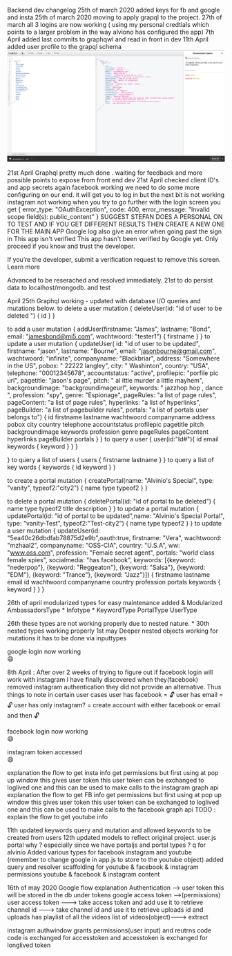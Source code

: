 Backend dev changelog 
25th of march 2020 added keys for fb and google and insta
25th of march 2020 moving to apply grapql to the project.
27th of march all 3 logins are now working ( using my personal credtials which points to a larger problem in the way alviono has configured the app)
7th April added last commits to graphqwl and read in front in dev
11th April added user profile to the grapql schema
![](./graphqluser-profile.png)

21st April Graphql pretty much done . waiting for feedback and more possible points to expose from front end dev
21st April checked client ID's and app secrets again 
  facebook working we need to do some more configuring on our end.
  it will get you to log in but the next bit is not working 
  instagram not working when you try to go further with the login screen you get 
  {
error_type: "OAuthException",
code: 400,
error_message: "Invalid scope field(s): public_content"
}
SUGGEST STEFAN DOES A PERSONAL ON TO TEST AND IF YOU GET DIFFERENT RESULTS THEN CREATE A NEW ONE FOR THE MAIN APP
Google log  also give an error when going past the sign in 
This app isn't verified
This app hasn't been verified by Google yet. Only proceed if you know and trust the developer.

If you’re the developer, submit a verification request to remove this screen. Learn more

Advanced
to be reserached and resolved immediately.
21st to do persist data to localhost/mongodb. and test 

April 25th Graphql working - updated with database I/O queries and mutations below.
to delete a user 
mutation {
  deleteUser(id: "id of user to be deleted ") {
    id
  }
}

to add a user 
mutation {
  addUser(firstname: "James", lastname: "Bond", email: "jamesbond@mi5.com", wachtwoord: "tester1") {
    firstname
  }
}
to update a user 
mutation {
  updateUser(
    id: "id of user to be updated", 
    firstname: "jason", 
    lastname: "Bourne", 
    email: "jasonbourne@gmail.com", 
    wachtwoord: "infinite", 
    companyname: "Blackbriar", 
    address: "Somewhere in the US", 
    pobox: " 22222 langley", 
    city: " Washinton", 
    country: "USA", 
    telephone: "00012345678", 
    accountstatus: "active", 
    profilepic: "porfile pic url", 
    pagetitle: "jason's page", 
    pitch: " al ittle murder a little mayhem", 
    backgroundimage: "backgroundimageurl", 
    keywords: " jazzhop hop , dance ", 
    profession: "spy", 
    genre: "Espionage", 
    pageRules: "a list of page rules", 
    pageContent: "a list of page rules", 
    hyperlinks: "a list of hyperlinks", 
    pageBuilder: "a list of pagebuilder rules", 
    portals: "a list of portals user belongs to") {
    id
    firstname
    lastname
    wachtwoord
    companyname
    address
    pobox
    city
    country
    telephone
    accountstatus
    profilepic
    pagetitle
    pitch
    backgroundimage
    keywords
    profession
    genre
    pageRules
    pageContent
    hyperlinks
    pageBuilder
    portals
  }
}
to query a user 
{
  user(id:"Id#"){
    id
    email
    keywords {
      keyword
    }
  }
}

}
to query a list of users 
{
  users {
    firstname
    lastname
  }
}
to query a list of key words
{
 keywords {
    id
    keyword
  }
}

to create a portal 
mutation {
  createPortal(name: "Alvinio's Special", type: "vanity", typeof2:"city2") {
    name
    type
    typeof2
  }
}

to delete a portal 
mutation {
 deletePortal(id: "id of portal to be deleted") {
    name
    type
    typeof2
    title
    description
  }
}
to update a portal 
mutation {
  updatePortal(id: "id of portal to be updated",name: "Alvinio's Special Portal", type: "vanity-Test", typeof2:"Test-city2") {
    name
    type
    typeof2
  }
}
to update a user 
mutation {
  updateUser(id: "5ea40c26dbdfab78875d2e9b",oauth:true, firstname: "Vera", wachtwoord: "mzhaal2", companyname: "OSS-CIA", country: "U.S.A", ww: "www.oss.com", profession: "Female secret agent", portals: "world class female spies", socialmedia: "has facebook", keywords: [{keyword: "nederpop"}, {keyword: "Reggeaton"}, {keyword: "Salsa"}, {keyword: "EDM"}, {keyword: "Trance"}, {keyword: "Jazz"}]) {
    firstname
    lastname
    email
    id
    wachtwoord
    companyname
    country
    profession
    portals
    keywords {
      keyword
    }
  }
}


26th of april modularized types for easy maintenance
added & Modularized
AmbassadorsType *
Infotype *
KeywordType
PortalType
UserType

26th  these types are not working properly due to nested nature. *
30th nested types working properly 
1st may Deeper nested objects working for mutations 
it has to be done via inputtypes 

google login now working  
:smile:

8th April : After over 2 weeks of trying to figure out if facebook login will work with instagram I have finally discovered when they(facebook) removed instagram authentication they did not provide an alternative.
Thus things to note in certain user cases 
user has facebook = :unlock:
user has email = :unlock:
user has only instagram? = create account with either facebook or email and then :unlock:

facebook login now working  
:smile:

instagram token accessed   
:smile:


explanation the flow to get insta info
get permissions but first using at pop up window 
this gives user token 
this user token can be exchanged to loglived one 
and this can be used to make calls to the instagram graph api
explanation the flow to get FB info
get permissions but first using at pop up window 
this gives user token 
this user token can be exchanged to loglived one 
and this can be used to make calls to the facebook graph api
TODO : 
explain the flow to get youtube info

11th updated keywords query and mutation and allowed keywords to be created from users
12th updated models to reflect original project.
user.js portal why ? especially since we have portaljs and portal types ? q for alvinio
Added various types for facebook instagram and youtube (remember to change google in app.js to store to the youtube object)
added query and resolver scaffolding for 
youtube & facebook & instagram permissions
youtube & facebook & instagram content

16th of may 2020 
Google
flow explanation 
Authentication --> user token this will be stored in the db under tokens google access token -->(permissions) user access token ---> take access token and add use it to retrieve channel id  ---> take channel id and use it to retrieve uploads id and uploads has playlist of all the videos 
list of videos(object)---> extract 

instagram
authwindow grants permissions(user input) and reutrns code
code is exchanged for accesstoken 
and accesstoken is exchanged for longlived token 

